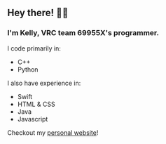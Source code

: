 ## Hey there! 👩‍🌾

### I'm Kelly, VRC team 69955X's programmer.

I code primarily in:
- C++
- Python

I also have experience in:
- Swift
- HTML & CSS
- Java
- Javascript

Checkout my [personal website](https://kellydoesstuff.netlify.app/)!
<!--
**kellydoesstuff/kellydoesstuff** is a ✨ _special_ ✨ repository because its `README.md` (this file) appears on your GitHub profile.

Here are some ideas to get you started:

- 🔭 I’m currently working on ...
- 🌱 I’m currently learning ...
- 👯 I’m looking to collaborate on ...
- 🤔 I’m looking for help with ...
- 💬 Ask me about ...
- 📫 How to reach me: ...
- 😄 Pronouns: ...
- ⚡ Fun fact: ...
-->
